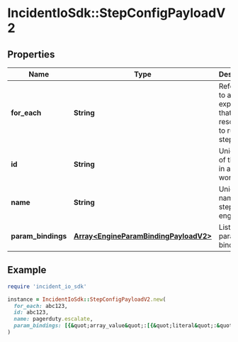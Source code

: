 # IncidentIoSdk::StepConfigPayloadV2

## Properties

| Name | Type | Description | Notes |
| ---- | ---- | ----------- | ----- |
| **for_each** | **String** | Reference to an expression that returns resources to run this step over | [optional] |
| **id** | **String** | Unique ID of this step in a workflow |  |
| **name** | **String** | Unique name of the step in the engine |  |
| **param_bindings** | [**Array&lt;EngineParamBindingPayloadV2&gt;**](EngineParamBindingPayloadV2.md) | List of parameter bindings |  |

## Example

```ruby
require 'incident_io_sdk'

instance = IncidentIoSdk::StepConfigPayloadV2.new(
  for_each: abc123,
  id: abc123,
  name: pagerduty.escalate,
  param_bindings: [{&quot;array_value&quot;:[{&quot;literal&quot;:&quot;SEV123&quot;,&quot;reference&quot;:&quot;incident.severity&quot;}],&quot;value&quot;:{&quot;literal&quot;:&quot;SEV123&quot;,&quot;reference&quot;:&quot;incident.severity&quot;}}]
)
```

